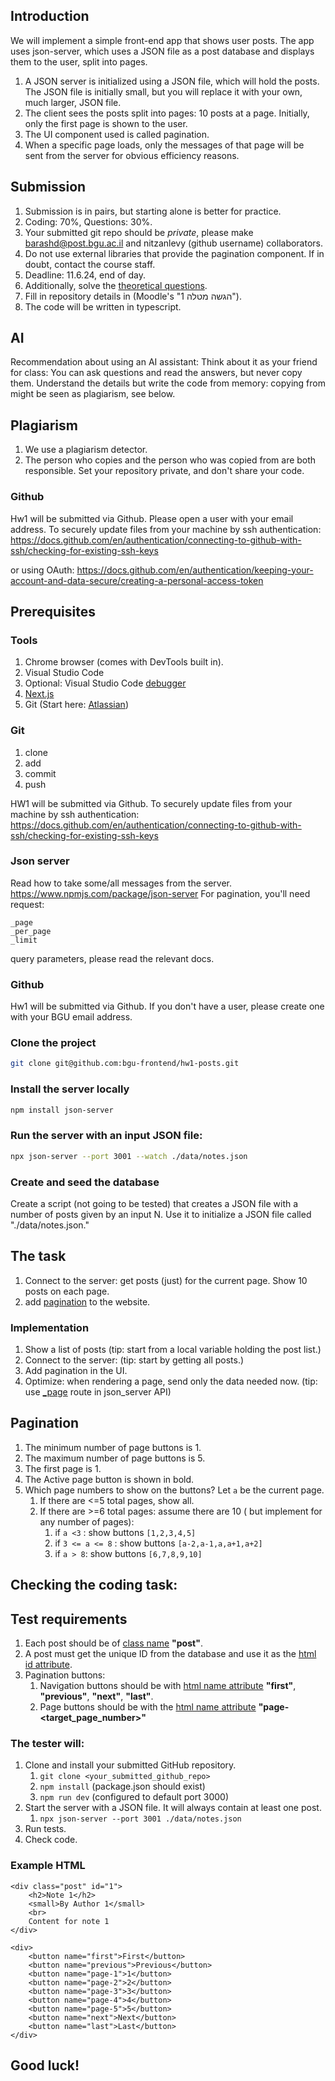 ## Introduction
We will implement a simple front-end app that shows user posts. The app uses json-server, which uses a JSON file as a post database and displays them to the user, split into pages.

1. A JSON server is initialized using a JSON file, which will hold the posts. The JSON file is initially small, but you will replace it with your own, much larger, JSON file.
2. The client sees the posts split into pages: 10 posts at a page. Initially, only the first page is shown to the user.
3. The UI component used is called pagination. 
4. When a specific page loads, only the messages of that page will be sent from the server for obvious efficiency reasons.

## Submission
1. Submission is in pairs, but starting alone is better for practice.
2. Coding: 70%, Questions: 30%.
3. Your submitted git repo should be *private*, please make barashd@post.bgu.ac.il and nitzanlevy (github username) collaborators.
4. Do not use external libraries that provide the pagination component. If in doubt, contact the course staff.
5. Deadline: 11.6.24, end of day.
6. Additionally, solve the [theoretical questions](https://forms.gle/cot96vDYK6HEAQyB7).
7. Fill in repository details in (Moodle's "הגשה מטלה 1").
8. The code will be written in typescript.

## AI
Recommendation about using an AI assistant: Think about it as your friend for class: You can ask questions and read the answers, but never copy them. Understand the details but write the code from memory: copying from might be seen as plagiarism, see below.

## Plagiarism
1. We use a plagiarism detector.
2. The person who copies and the person who was copied from are both responsible. Set your repository private, and don't share your code.


### Github 
Hw1 will be submitted via Github. Please open a user with your email address.
To securely update files from your machine by ssh authentication:
https://docs.github.com/en/authentication/connecting-to-github-with-ssh/checking-for-existing-ssh-keys 

or using OAuth:
https://docs.github.com/en/authentication/keeping-your-account-and-data-secure/creating-a-personal-access-token


## Prerequisites
### Tools
1. Chrome browser (comes with DevTools built in).
2. Visual Studio Code
3. Optional: Visual Studio Code [debugger](https://code.visualstudio.com/docs/)
3. [Next.js](https://nextjs.org/docs/getting-started/installation)
4. Git (Start here: [Atlassian](https://www.atlassian.com/git/tutorials/))

### Git
1. clone
2. add
3. commit
4. push

HW1 will be submitted via Github.
To securely update files from your machine by ssh authentication:
https://docs.github.com/en/authentication/connecting-to-github-with-ssh/checking-for-existing-ssh-keys 

### Json server
Read how to take some/all messages from the server.
https://www.npmjs.com/package/json-server
For pagination, you'll need request:
```
_page
_per_page
_limit
```
query parameters, please read the relevant docs.

### Github 
Hw1 will be submitted via Github. If you don't have a user, please create one with your BGU email address.

### Clone the project
```bash
git clone git@github.com:bgu-frontend/hw1-posts.git
```
### Install the server locally
```bash
npm install json-server
```

### Run the server with an input JSON file:

```bash
npx json-server --port 3001 --watch ./data/notes.json
```
### Create and seed the database
Create a script (not going to be tested) that creates a JSON file with a number of posts given by an input N. Use it to initialize a JSON file called "./data/notes.json."


## The task
1. Connect to the server: get posts (just) for the current page. Show 10 posts on each page.
2. add [pagination](https://www.w3schools.com/css/css3_pagination.asp) to the website. 

### Implementation
1. Show a list of posts (tip: start from a local variable holding the post list.)
2. Connect to the server: (tip: start by getting all posts.)
3. Add pagination in the UI.
4. Optimize: when rendering a page, send only the data needed now. (tip: use [_page]() route in json_server API)

## Pagination
1. The minimum number of page buttons is 1.
2. The maximum number of page buttons is 5.
3. The first page is 1.
4. The Active page button is shown in bold.
5. Which page numbers to show on the buttons? Let `a` be the current page. 
    1. If there are <=5 total pages, show all.
    2. If there are >=6 total pages: assume there are 10 ( but implement for any number of pages):
        1. if `a <3` : show buttons `[1,2,3,4,5]`
        2. if `3 <= a <= 8` : show buttons `[a-2,a-1,a,a+1,a+2]`
        3. if `a > 8`: show buttons `[6,7,8,9,10]`


## Checking the coding task:

## Test requirements
1. Each post should be of [class name](https://www.w3schools.com/html/html_classes.asp) **"post"**.
2. A post must get the unique ID from the database and use it as the [html id attribute](https://www.w3schools.com/html/html_id.asp).
3. Pagination buttons:
    1. Navigation buttons should be with [html name attribute](https://www.w3schools.com/tags/att_name.asp) **"first"**, **"previous"**, **"next"**, **"last"**.
    2. Page buttons should be with the [html name attribute](https://www.w3schools.com/tags/att_name.asp) **"page-<target_page_number>"**

### The tester will:
1. Clone and install your submitted GitHub repository.
    1. `git clone <your_submitted_github_repo>`
    2. `npm install` (package.json should exist)
    3. `npm run dev` (configured to default port 3000)
3. Start the server with a JSON file. It will always contain at least one post.
    1. `npx json-server --port 3001 ./data/notes.json`
4. Run tests.
5. Check code.


### Example HTML
```
<div class="post" id="1">
    <h2>Note 1</h2>
    <small>By Author 1</small>
    <br>
    Content for note 1
</div>
```

```
<div>
    <button name="first">First</button>
    <button name="previous">Previous</button>
    <button name="page-1">1</button>
    <button name="page-2">2</button>
    <button name="page-3">3</button>
    <button name="page-4">4</button>
    <button name="page-5">5</button>
    <button name="next">Next</button>
    <button name="last">Last</button>
</div>
```



## Good luck!

